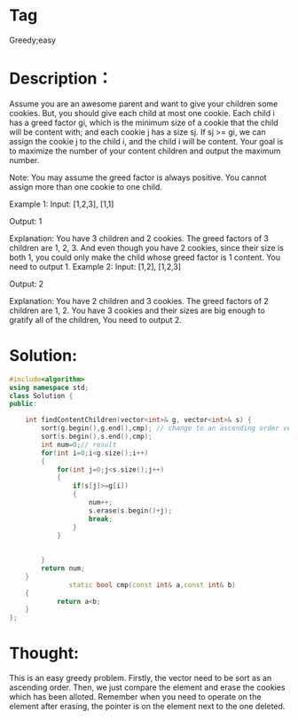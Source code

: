 # Tag
Greedy;easy
# Description：
Assume you are an awesome parent and want to give your children some cookies. But, you should give each child at most one cookie. Each child i has a greed factor gi, which is the minimum size of a cookie that the child will be content with; and each cookie j has a size sj. If sj >= gi, we can assign the cookie j to the child i, and the child i will be content. Your goal is to maximize the number of your content children and output the maximum number.

Note:
You may assume the greed factor is always positive. 
You cannot assign more than one cookie to one child.

Example 1:
Input: [1,2,3], [1,1]

Output: 1

Explanation: You have 3 children and 2 cookies. The greed factors of 3 children are 1, 2, 3. 
And even though you have 2 cookies, since their size is both 1, you could only make the child whose greed factor is 1 content.
You need to output 1.
Example 2:
Input: [1,2], [1,2,3]

Output: 2

Explanation: You have 2 children and 3 cookies. The greed factors of 2 children are 1, 2. 
You have 3 cookies and their sizes are big enough to gratify all of the children, 
You need to output 2.

# Solution:
```C++
#include<algorithm>
using namespace std;
class Solution {
public:

    int findContentChildren(vector<int>& g, vector<int>& s) {
        sort(g.begin(),g.end(),cmp); // change to an ascending order vector
        sort(s.begin(),s.end(),cmp);
        int num=0;// result
        for(int i=0;i<g.size();i++)
        {
            for(int j=0;j<s.size();j++)
            {
                if(s[j]>=g[i])
                {
                    num++;
                    s.erase(s.begin()+j);
                    break;
                }
            }
            
            
        }
        return num;
    }
               static bool cmp(const int& a,const int& b)
    {
            return a<b;
    }
};
```
# Thought:

This is an easy greedy problem.
Firstly, the vector need to be sort as an ascending order. Then, we just compare the element and erase the cookies which has been alloted.
Remember when you need to operate on the element after erasing, the pointer is on the element next to the one deleted.
